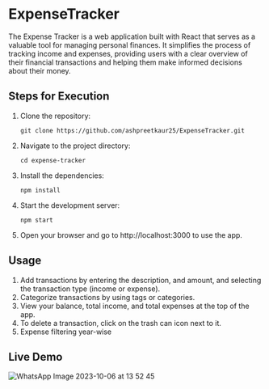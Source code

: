 # ExpenseTracker

The Expense Tracker is a web application built with React that serves as a valuable tool for managing personal finances. It simplifies the process of tracking income and expenses, providing users with a clear overview of their financial transactions and helping them make informed decisions about their money.

## Steps for Execution

1. Clone the repository:

    ```git clone https://github.com/ashpreetkaur25/ExpenseTracker.git```

4. Navigate to the project directory:

   ```cd expense-tracker```


3. Install the dependencies:

   ```npm install```

4. Start the development server:

   ```npm start```

5. Open your browser and go to http://localhost:3000 to use the app.

## Usage
1. Add transactions by entering the description, and amount, and selecting the transaction type (income or expense).
2. Categorize transactions by using tags or categories.
3. View your balance, total income, and total expenses at the top of the app.
4. To delete a transaction, click on the trash can icon next to it.
5. Expense filtering year-wise

## Live Demo 
![WhatsApp Image 2023-10-06 at 13 52 45](https://github.com/ashpreetkaur25/ExpenseTracker/assets/82947364/89c0318d-5331-4975-9a58-933560481f3f)
